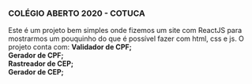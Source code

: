 ### COLÉGIO ABERTO 2020 - COTUCA

Este é um projeto bem simples onde fizemos um site com ReactJS para mostrarmos um pouquinho do que é possível fazer com html, css e js. 
O projeto conta com:
**Validador de CPF;** <br>
**Gerador de CPF;** <br>
**Rastreador de CEP;** <br>
**Gerador de CEP;** <br>
